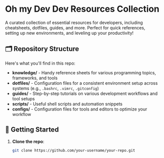 # Oh my Dev Dev Resources Collection

A curated collection of essential resources for developers, including cheatsheets, dotfiles, guides, and more. Perfect for quick references, setting up new environments, and leveling up your productivity!

## 🗂 Repository Structure

Here's what you'll find in this repo:

- **knowledge/** - Handy reference sheets for various programming topics, frameworks, and tools
- **dotfiles/** - Configuration files for a consistent environment setup across systems (e.g., `.bashrc`, `.vimrc`, `.gitconfig`)
- **guides/** - Step-by-step tutorials on various development workflows and tool setups
- **scripts/** - Useful shell scripts and automation snippets
- **configs/** - Configuration files for tools and editors to optimize your workflow

## 🚀 Getting Started

1. **Clone the repo**:
   ```bash
   git clone https://github.com/your-username/your-repo.git
